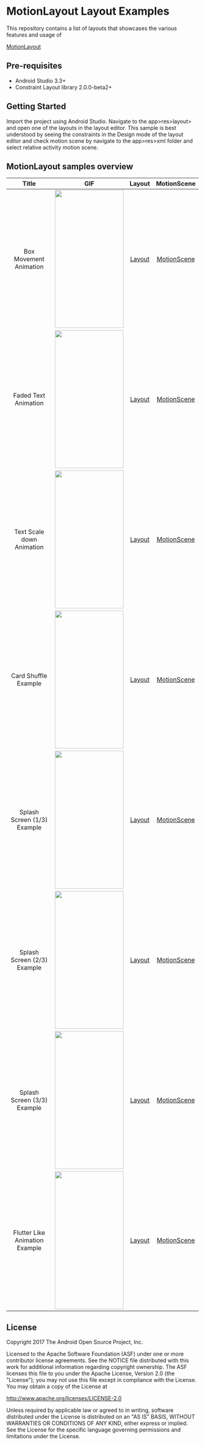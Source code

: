 MotionLayout Layout Examples
=========================
This repository contains a list of layouts that showcases the various features and usage of
 
[MotionLayout](https://developer.android.com/reference/android/support/constraint/motion/MotionLayout)

Pre-requisites
--------------
- Android Studio 3.3+
- Constraint Layout library 2.0.0-beta2+

Getting Started
---------------
Import the project using Android Studio. Navigate to the app>res>layout> and open one of the layouts
in the layout editor. This sample is best understood by seeing the constraints in the Design mode
of the layout editor and check motion scene by navigate to the app>res>xml folder and select relative activity motion scene.

MotionLayout samples overview
-----------------------------

|  Title  |  GIF  | Layout | MotionScene | 
| :----: | :----: | :----: | :----: |
|  Box Movement Animation | <img src="https://drive.google.com/open?id=1KBUdpz3tvjHudZsLBKIMJ2Yx4WPD_JLP" height="360" width="180" > | [Layout](motionlayout/src/main/res/layout/motion_01_basic.xml) | [MotionScene](motionlayout/src/main/res/xml/scene_01.xml) | 
|  Faded Text Animation | <img src="https://drive.google.com/open?id=1YwVULIjUBrroInI2v2xHJkdMGcrFxMZS" height="360" width="180" > | [Layout](motionlayout/src/main/res/layout/motion_02_basic.xml) | [MotionScene](motionlayout/src/main/res/xml/scene_02.xml) | 
|  Text Scale down Animation | <img src="https://drive.google.com/open?id=10oNQfF2R0Wlhxs-3u4gXbUK0jIyP6QFu" height="360" width="180" > | [Layout](motionlayout/src/main/res/layout/motion_02_basic_autocomplete_false.xml) | [MotionScene](motionlayout/src/main/res/xml/scene_02_autocomplete_false.xml) | 
|  Card Shuffle Example | <img src="https://drive.google.com/open?id=17QedNQillDOeOCMfiAYK-TGmi8b9i71U" height="360" width="180" > | [Layout](motionlayout/src/main/res/layout/motion_03_custom_attribute.xml) | [MotionScene](motionlayout/src/main/res/xml/scene_03.xml) | 
|  Splash Screen (1/3) Example | <img src="https://drive.google.com/open?id=1gc5GMmYOdwJAmDePxc8gOuOuGdsBX6dX" height="360" width="180" > | [Layout](motionlayout/src/main/res/layout/motion_04_imagefilter.xml) | [MotionScene](motionlayout/src/main/res/xml/scene_04.xml) | 
|  Splash Screen (2/3) Example | <img src="https://drive.google.com/open?id=1Pt8q3DpMuqNSji7-HhnusFiv0jrv5GPw" height="360" width="180" > | [Layout](motionlayout/src/main/res/layout/motion_05_imagefilter.xml) | [MotionScene](motionlayout/src/main/res/xml/scene_05.xml) | 
|  Splash Screen (3/3) Example | <img src="https://drive.google.com/open?id=18vKwAl61Cw6Uz2riy37wnH2mkPC3TGYt" height="360" width="180" > | [Layout](motionlayout/src/main/res/layout/motion_06_keyframe.xml) | [MotionScene](motionlayout/src/main/res/xml/scene_06.xml) | 
|  Flutter Like Animation Example | <img src="https://drive.google.com/open?id=1Sw85ba_LBMpF-aYvr0-gjVzVpy_OsY5D" height="360" width="180" > | [Layout](motionlayout/src/main/res/layout/motion_07_keyframe.xml) | [MotionScene](motionlayout/src/main/res/xml/scene_07.xml) | 

License
-------

Copyright 2017 The Android Open Source Project, Inc.

Licensed to the Apache Software Foundation (ASF) under one or more contributor
license agreements.  See the NOTICE file distributed with this work for
additional information regarding copyright ownership.  The ASF licenses this
file to you under the Apache License, Version 2.0 (the "License"); you may not
use this file except in compliance with the License.  You may obtain a copy of
the License at

  http://www.apache.org/licenses/LICENSE-2.0

Unless required by applicable law or agreed to in writing, software
distributed under the License is distributed on an "AS IS" BASIS, WITHOUT
WARRANTIES OR CONDITIONS OF ANY KIND, either express or implied.  See the
License for the specific language governing permissions and limitations under
the License.
